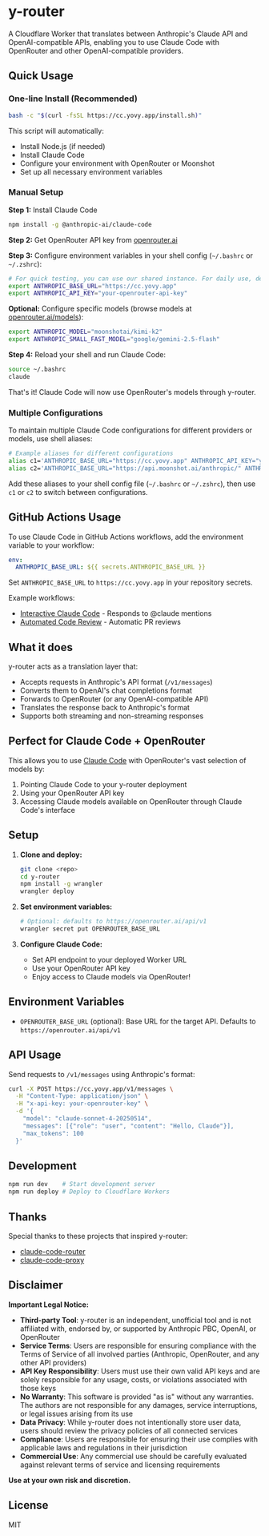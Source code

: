 # y-router

A Cloudflare Worker that translates between Anthropic's Claude API and OpenAI-compatible APIs, enabling you to use Claude Code with OpenRouter and other OpenAI-compatible providers.

## Quick Usage

### One-line Install (Recommended)
```bash
bash -c "$(curl -fsSL https://cc.yovy.app/install.sh)"
```

This script will automatically:
- Install Node.js (if needed)
- Install Claude Code
- Configure your environment with OpenRouter or Moonshot
- Set up all necessary environment variables

### Manual Setup

**Step 1:** Install Claude Code
```bash
npm install -g @anthropic-ai/claude-code
```

**Step 2:** Get OpenRouter API key from [openrouter.ai](https://openrouter.ai)

**Step 3:** Configure environment variables in your shell config (`~/.bashrc` or `~/.zshrc`):

```bash
# For quick testing, you can use our shared instance. For daily use, deploy your own instance for better reliability.
export ANTHROPIC_BASE_URL="https://cc.yovy.app"
export ANTHROPIC_API_KEY="your-openrouter-api-key"
```

**Optional:** Configure specific models (browse models at [openrouter.ai/models](https://openrouter.ai/models)):
```bash
export ANTHROPIC_MODEL="moonshotai/kimi-k2"
export ANTHROPIC_SMALL_FAST_MODEL="google/gemini-2.5-flash"
```

**Step 4:** Reload your shell and run Claude Code:
```bash
source ~/.bashrc
claude
```

That's it! Claude Code will now use OpenRouter's models through y-router.

### Multiple Configurations

To maintain multiple Claude Code configurations for different providers or models, use shell aliases:

```bash
# Example aliases for different configurations
alias c1='ANTHROPIC_BASE_URL="https://cc.yovy.app" ANTHROPIC_API_KEY="your-openrouter-key" ANTHROPIC_MODEL="anthropic/claude-sonnet-4" ANTHROPIC_SMALL_FAST_MODEL="anthropic/claude-3.5-haiku" claude'
alias c2='ANTHROPIC_BASE_URL="https://api.moonshot.ai/anthropic/" ANTHROPIC_API_KEY="your-moonshot-key" ANTHROPIC_MODEL="kimi-k2-0711-preview" ANTHROPIC_SMALL_FAST_MODEL="moonshot-v1-8k" claude'
```

Add these aliases to your shell config file (`~/.bashrc` or `~/.zshrc`), then use `c1` or `c2` to switch between configurations.

## GitHub Actions Usage

To use Claude Code in GitHub Actions workflows, add the environment variable to your workflow:

```yaml
env:
  ANTHROPIC_BASE_URL: ${{ secrets.ANTHROPIC_BASE_URL }}
```

Set `ANTHROPIC_BASE_URL` to `https://cc.yovy.app` in your repository secrets.

Example workflows:
- [Interactive Claude Code](.github/workflows/claude.yml) - Responds to @claude mentions
- [Automated Code Review](.github/workflows/claude-code-review.yml) - Automatic PR reviews

## What it does

y-router acts as a translation layer that:
- Accepts requests in Anthropic's API format (`/v1/messages`)
- Converts them to OpenAI's chat completions format
- Forwards to OpenRouter (or any OpenAI-compatible API)
- Translates the response back to Anthropic's format
- Supports both streaming and non-streaming responses

## Perfect for Claude Code + OpenRouter

This allows you to use [Claude Code](https://claude.ai/code) with OpenRouter's vast selection of models by:
1. Pointing Claude Code to your y-router deployment
2. Using your OpenRouter API key
3. Accessing Claude models available on OpenRouter through Claude Code's interface

## Setup

1. **Clone and deploy:**
   ```bash
   git clone <repo>
   cd y-router
   npm install -g wrangler
   wrangler deploy
   ```

2. **Set environment variables:**
   ```bash
   # Optional: defaults to https://openrouter.ai/api/v1
   wrangler secret put OPENROUTER_BASE_URL
   ```

3. **Configure Claude Code:**
   - Set API endpoint to your deployed Worker URL
   - Use your OpenRouter API key
   - Enjoy access to Claude models via OpenRouter!

## Environment Variables

- `OPENROUTER_BASE_URL` (optional): Base URL for the target API. Defaults to `https://openrouter.ai/api/v1`

## API Usage

Send requests to `/v1/messages` using Anthropic's format:

```bash
curl -X POST https://cc.yovy.app/v1/messages \
  -H "Content-Type: application/json" \
  -H "x-api-key: your-openrouter-key" \
  -d '{
    "model": "claude-sonnet-4-20250514",
    "messages": [{"role": "user", "content": "Hello, Claude"}],
    "max_tokens": 100
  }'
```

## Development

```bash
npm run dev    # Start development server
npm run deploy # Deploy to Cloudflare Workers
```

## Thanks

Special thanks to these projects that inspired y-router:
- [claude-code-router](https://github.com/musistudio/claude-code-router)
- [claude-code-proxy](https://github.com/kiyo-e/claude-code-proxy)

## Disclaimer

**Important Legal Notice:**

- **Third-party Tool**: y-router is an independent, unofficial tool and is not affiliated with, endorsed by, or supported by Anthropic PBC, OpenAI, or OpenRouter
- **Service Terms**: Users are responsible for ensuring compliance with the Terms of Service of all involved parties (Anthropic, OpenRouter, and any other API providers)
- **API Key Responsibility**: Users must use their own valid API keys and are solely responsible for any usage, costs, or violations associated with those keys
- **No Warranty**: This software is provided "as is" without any warranties. The authors are not responsible for any damages, service interruptions, or legal issues arising from its use
- **Data Privacy**: While y-router does not intentionally store user data, users should review the privacy policies of all connected services
- **Compliance**: Users are responsible for ensuring their use complies with applicable laws and regulations in their jurisdiction
- **Commercial Use**: Any commercial use should be carefully evaluated against relevant terms of service and licensing requirements

**Use at your own risk and discretion.**

## License

MIT